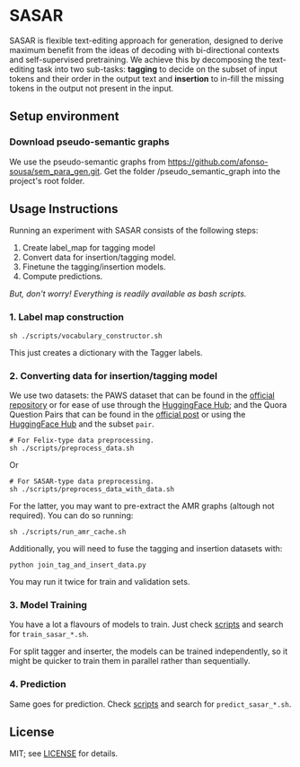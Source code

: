 # SASAR

SASAR is flexible text-editing approach for generation, designed to derive
maximum benefit from the ideas of decoding with bi-directional contexts and
self-supervised pretraining. We achieve this by decomposing the text-editing
task into two sub-tasks: **tagging** to decide on the subset of input tokens and
their order in the output text and **insertion** to in-fill the missing tokens in
the output not present in the input.

## Setup environment

### Download pseudo-semantic graphs
We use the pseudo-semantic graphs from https://github.com/afonso-sousa/sem_para_gen.git. Get the folder /pseudo_semantic_graph into the project's root folder.

## Usage Instructions

Running an experiment with SASAR consists of the following steps:

1. Create label_map for tagging model
2. Convert data for insertion/tagging model.
3. Finetune the tagging/insertion models.
4. Compute predictions.

*But, don't worry! Everything is readily available as bash scripts.*


### 1. Label map construction
```
sh ./scripts/vocabulary_constructor.sh
```
This just creates a dictionary with the Tagger labels.

### 2. Converting data for insertion/tagging model

We use two datasets: the PAWS dataset that can be found in the [official repository](https://github.com/google-research-datasets/paws) or for ease of use through the [HuggingFace Hub](https://huggingface.co/datasets/paws); and the Quora Question Pairs that can be found in the [official post](https://quoradata.quora.com/First-Quora-Dataset-Release-Question-Pairs) or using the [HuggingFace Hub](https://huggingface.co/datasets/sentence-transformers/quora-duplicates) and the subset `pair`.

```
# For Felix-type data preprocessing.
sh ./scripts/preprocess_data.sh
```

Or

```
# For SASAR-type data preprocessing.
sh ./scripts/preprocess_data_with_data.sh
```

For the latter, you may want to pre-extract the AMR graphs (altough not required). You can do so running:
```
sh ./scripts/run_amr_cache.sh
```
Additionally, you will need to fuse the tagging and insertion datasets with:
```
python join_tag_and_insert_data.py
```

You may run it twice for train and validation sets.

### 3. Model Training

You have a lot a flavours of models to train. Just check [scripts](https://github.com/afonso-sousa/sasar/tree/main/scripts) and search for `train_sasar_*.sh`.

For split tagger and inserter, the models can be trained independently, so it might be quicker to train them in parallel rather than sequentially.

### 4. Prediction
Same goes for prediction. Check [scripts](https://github.com/afonso-sousa/sasar/tree/main/scripts) and search for `predict_sasar_*.sh`.

## License

MIT; see [LICENSE](LICENSE) for details.
